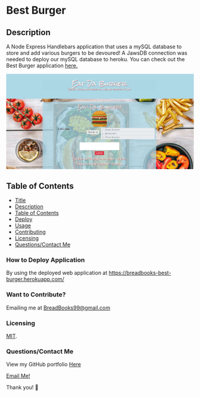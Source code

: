 # Best Burger


## Description
 A Node Express Handlebars application that uses a mySQL database to store and add various burgers to be devoured! A JawsDB connection was needed to deploy our mySQL database to heroku. You can check out the Best Burger application [here.](https://breadbooks-best-burger.herokuapp.com/)

![Preview](/public/assets/images/Preview1.png)


## Table of Contents
* [Title](#title)
* [Description](#description)
* [Table of Contents](#table-of-contents)
* [Deploy](#installation-instructions)
* [Usage](#usage)
* [Contributing](#want-to-contribute?)
* [Licensing](#licensing)
* [Questions/Contact Me](#questions/contact-me)


### How to Deploy Application
By using the deployed web application at https://breadbooks-best-burger.herokuapp.com/



### Want to Contribute? 
Emailing me at BreadBooks99@gmail.com


### Licensing

[MIT](https://choosealicense.com/licenses/MIT).

### Questions/Contact Me
View my GitHub portfolio [Here](https://github.com/BreadBooks)

[Email Me!](mailto:BreadBooks99@gmail.com)

Thank you! :cherry_blossom:
